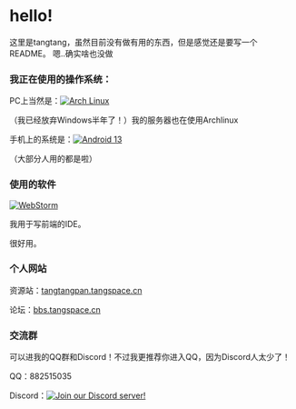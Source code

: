 # hello!

这里是tangtang，虽然目前没有做有用的东西，但是感觉还是要写一个README。
嗯..确实啥也没做

### 我正在使用的操作系统：

PC上当然是：[![Arch Linux](https://img.shields.io/badge/Arch%20Linux-%231793d1?style=flat-square&logo=arch-linux&logoColor=ffffff)](https://www.archlinux.org/)

（我已经放弃Windows半年了！）我的服务器也在使用Archlinux 

手机上的系统是：[![Android 13](https://img.shields.io/badge/Android%2012-3ddc84?style=flat-square&logo=android&logoColor=ffffff)](https://www.android.com/android-12/)

（大部分人用的都是啦）

### 使用的软件
[![WebStorm](https://img.shields.io/badge/WebStorm-2023.1-<color>?style=flat-square&logo=webstorm&logoColor=ffffff)](https://www.jetbrains.com/webstorm/)

我用于写前端的IDE。

很好用。

### 个人网站

资源站：[tangtangpan.tangspace.cn](https://tangtangpan.tangspace.cn)

论坛：[bbs.tangspace.cn](https://bbs.tangspace.cn)

### 交流群

可以进我的QQ群和Discord！不过我更推荐你进入QQ，因为Discord人太少了！

QQ：882515035

Discord：[![Join our Discord server!](https://img.shields.io/discord/1053675837062385674?color=7289DA&label=Discord&logo=discord&logoColor=ffffff&style=flat-square)](https://discord.gg/QyarCn6n9p)
